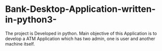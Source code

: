 # Bank-Desktop-Application-written-in-python3-
The project is Developed in python. Main objective of this Application is to develop a ATM Application which has two admin, one is user and another machine itself.
